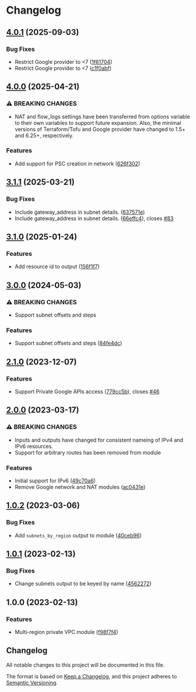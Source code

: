 # Changelog

## [4.0.1](https://github.com/memes/terraform-google-multi-region-private-network/compare/v4.0.0...v4.0.1) (2025-09-03)


### Bug Fixes

* Restrict Google provider to &lt;7 ([1f61704](https://github.com/memes/terraform-google-multi-region-private-network/commit/1f617046c0fc046d20db5bfabdbf2cf7c4a977b6))
* Restrict Google provider to &lt;7 ([c1f0abf](https://github.com/memes/terraform-google-multi-region-private-network/commit/c1f0abf334c3dac810268bfd19f6871cce4219ba))

## [4.0.0](https://github.com/memes/terraform-google-multi-region-private-network/compare/v3.1.1...v4.0.0) (2025-04-21)


### ⚠ BREAKING CHANGES

* NAT and flow_logs settings have been transferred from options variable to their own variables to support future expansion. Also, the minimal versions of Terraform/Tofu and Google provider have changed to 1.5+ and 6.25+, respectively.

### Features

* Add support for PSC creation in network ([626f302](https://github.com/memes/terraform-google-multi-region-private-network/commit/626f302b23b90d5f8eae0648b16df03db8e58003))

## [3.1.1](https://github.com/memes/terraform-google-multi-region-private-network/compare/v3.1.0...v3.1.1) (2025-03-21)


### Bug Fixes

* Include gateway_address in subnet details. ([637571e](https://github.com/memes/terraform-google-multi-region-private-network/commit/637571e3a1dbd9b88ba533f8e0cd3126402a0671))
* Include gateway_address in subnet details. ([66effc4](https://github.com/memes/terraform-google-multi-region-private-network/commit/66effc48939af0c0db0f57f71427e6ba81b6c352)), closes [#83](https://github.com/memes/terraform-google-multi-region-private-network/issues/83)

## [3.1.0](https://github.com/memes/terraform-google-multi-region-private-network/compare/v3.0.0...v3.1.0) (2025-01-24)


### Features

* Add resource id to output ([156f1f7](https://github.com/memes/terraform-google-multi-region-private-network/commit/156f1f7ed0a8446f996572ecf7eaa47e1984751a))

## [3.0.0](https://github.com/memes/terraform-google-multi-region-private-network/compare/v2.1.0...v3.0.0) (2024-05-03)


### ⚠ BREAKING CHANGES

* Support subnet offsets and steps

### Features

* Support subnet offsets and steps ([84fe4dc](https://github.com/memes/terraform-google-multi-region-private-network/commit/84fe4dcfc6ac84ade83db286df890ffd241e9673))

## [2.1.0](https://github.com/memes/terraform-google-multi-region-private-network/compare/v2.0.0...v2.1.0) (2023-12-07)


### Features

* Support Private Google APIs access ([779cc5b](https://github.com/memes/terraform-google-multi-region-private-network/commit/779cc5b5891677f28d366938b58d6a9106bc7edd)), closes [#46](https://github.com/memes/terraform-google-multi-region-private-network/issues/46)

## [2.0.0](https://github.com/memes/terraform-google-multi-region-private-network/compare/v1.0.2...v2.0.0) (2023-03-17)


### ⚠ BREAKING CHANGES

* Inputs and outputs have changed for consistent nameing of IPv4 and IPv6 resources.
* Support for arbitrary routes has been removed from module

### Features

* Initial support for IPv6 ([49c70a6](https://github.com/memes/terraform-google-multi-region-private-network/commit/49c70a6d947d55fa98b1668fe29b1ff595066a7c))
* Remove Google network and NAT modules ([ac0431e](https://github.com/memes/terraform-google-multi-region-private-network/commit/ac0431e767122adca007f109df70999402e19327))

## [1.0.2](https://github.com/memes/terraform-google-multi-region-private-network/compare/v1.0.1...v1.0.2) (2023-03-06)


### Bug Fixes

* Add `subnets_by_region` output to module ([40ceb96](https://github.com/memes/terraform-google-multi-region-private-network/commit/40ceb96643c98cccf1d8d1599b4e09a48129262c))

## [1.0.1](https://github.com/memes/terraform-google-multi-region-private-network/compare/v1.0.0...v1.0.1) (2023-02-13)


### Bug Fixes

* Change subnets output to be keyed by name ([4562272](https://github.com/memes/terraform-google-multi-region-private-network/commit/456227261aa91ae95e3a3d7434f83d4e4615e543))

## 1.0.0 (2023-02-13)


### Features

* Multi-region private VPC module ([f98f7f4](https://github.com/memes/terraform-google-multi-region-private-network/commit/f98f7f429f2f6c6fd674cdf5565a051c5e1448b5))

## Changelog

<!-- markdownlint-disable MD024 -->

All notable changes to this project will be documented in this file.

The format is based on [Keep a Changelog](https://keepachangelog.com/en/1.0.0/),
and this project adheres to [Semantic Versioning](https://semver.org/spec/v2.0.0.html).
